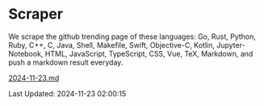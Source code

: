 # Scraper

We scrape the github trending page of these languages: Go, Rust, Python, Ruby, C++, C, Java, Shell, Makefile, Swift, Objective-C, Kotlin, Jupyter-Notebook, HTML, JavaScript, TypeScript, CSS, Vue, TeX, Markdown, and push a markdown result everyday.

[2024-11-23.md](https://github.com/cumthxy/github-trending-backup/blob/master/2024-11-23.md)

Last Updated: 2024-11-23 02:00:15